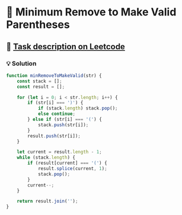 # 📝 Minimum Remove to Make Valid Parentheses

## 🔗 [Task description on Leetcode](https://leetcode.com/problems/minimum-remove-to-make-valid-parentheses/description/?envType=problem-list-v2&envId=stack)

### 💡 Solution

```js
function minRemoveToMakeValid(str) {
	const stack = [];
	const result = [];

	for (let i = 0; i < str.length; i++) {
		if (str[i] === ')') {
			if (stack.length) stack.pop();
			else continue;
		} else if (str[i] === '(') {
			stack.push(str[i]);
		}
		result.push(str[i]);
	}

	let current = result.length - 1;
	while (stack.length) {
		if (result[current] === '(') {
			result.splice(current, 1);
			stack.pop();
		}
		current--;
	}

	return result.join('');
}
```
